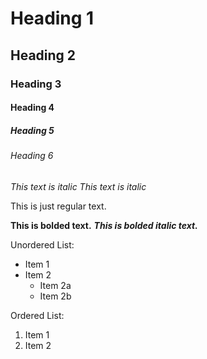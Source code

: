 # Heading 1
## Heading 2
### Heading 3
#### Heading 4
##### Heading 5
###### Heading 6

*This text is italic*
_This text is italic_

This is just regular text.

**This is bolded text.**
***This is bolded italic text.***

Unordered List:
- Item 1
- Item 2
    - Item 2a
    - Item 2b

Ordered List:
1. Item 1
2. Item 2